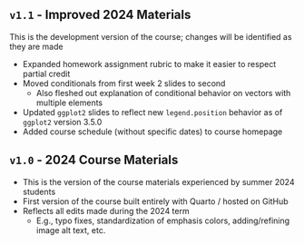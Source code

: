
## `v1.1` - Improved 2024 Materials

This is the development version of the course; changes will be identified as they are made

- Expanded homework assignment rubric to make it easier to respect partial credit
- Moved conditionals from first week 2 slides to second
    - Also fleshed out explanation of conditional behavior on vectors with multiple elements
- Updated `ggplot2` slides to reflect new `legend.position` behavior as of `ggplot2` version 3.5.0
- Added course schedule (without specific dates) to course homepage

## `v1.0` - 2024 Course Materials

- This is the version of the course materials experienced by summer 2024 students
- First version of the course built entirely with Quarto / hosted on GitHub
- Reflects all edits made during the 2024 term
    - E.g., typo fixes, standardization of emphasis colors, adding/refining image alt text, etc.
